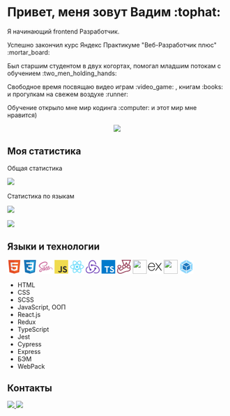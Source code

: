 
<div id="body" align="center">
  <div align="left">
    <h1>Привет, меня зовут Вадим :tophat: </h1>
    <p>Я начинающий frontend Разработчик.</p>
    <p>Успешно закончил курс Яндекс Практикуме "Веб-Разработчик плюс" :mortar_board: </p>
    <p>Был старшим студентом в двух когортах, помогал младшим потокам с обучением :two_men_holding_hands: </p>
    <p>Свободное время посвящаю видео играм :video_game: , книгам :books: и прогулкам на свежем воздухе :runner: </p>
    <p>Обучение открыло мне мир кодинга :computer: и этот мир мне нравится)</p>
  </div>
  <div>
    <img src="https://media.tenor.com/CzdMW7wnLn8AAAAC/coding.gif" width="200"/>
  </div>
  <div align="left">
    <h2>Моя статистика</h2>    
    <p>Общая статистика</p>
    <div>
       <picture>
          <source 
          srcset="https://github-readme-stats.vercel.app/api?username=VadimLitau&show_icons=true&bg_color=00000000"
          media="(prefers-color-scheme: dark)"
          />
          <source
          srcset="https://github-readme-stats.vercel.app/api?username=VadimLitau&show_icons=true"
          media="(prefers-color-scheme: light), (prefers-color-scheme: no-preference)"
          />
          <img src="https://github-readme-stats.vercel.app/api?username=VadimLitau&show_icons=true" />
       </picture>
    </div>
    <p>Статистика по языкам</p>
    <div>
       <picture>
          <source 
          srcset="https://github-readme-stats.vercel.app/api/top-langs?username=VadimLitau&show_icons=true&bg_color=00000000"
          media="(prefers-color-scheme: dark)"
          />
          <source
          srcset="https://github-readme-stats.vercel.app/api/top-langs?username=VadimLitau&show_icons=true"
          media="(prefers-color-scheme: light), (prefers-color-scheme: no-preference)"
          />
          <img src="https://github-readme-stats.vercel.app/api/top-langs?username=VadimLitau&show_icons=true" />
      </picture>
    </div>
     <p>
    <a href="https://github.r2v.ch/codewars?user=VadimLitau">
      <img src="https://github.r2v.ch/codewars?user=VadimLitau&top_languages=true" />
    </a>
  </p>
  </div>
</div>

<div align="left">
  <h2>Языки и технологии</h2>
  <div>
    <img width="32px" height="32px" src="https://raw.githubusercontent.com/devicons/devicon/1119b9f84c0290e0f0b38982099a2bd027a48bf1/icons/html5/html5-original.svg" />
    <img width="32px" height="32px" src="https://raw.githubusercontent.com/devicons/devicon/1119b9f84c0290e0f0b38982099a2bd027a48bf1/icons/css3/css3-original.svg" />
    <img width="32px" height="32px" src="https://raw.githubusercontent.com/devicons/devicon/1119b9f84c0290e0f0b38982099a2bd027a48bf1/icons/sass/sass-original.svg" />
    <img width="32px" height="32px" src="https://raw.githubusercontent.com/devicons/devicon/1119b9f84c0290e0f0b38982099a2bd027a48bf1/icons/javascript/javascript-original.svg" />
    <img width="32px" height="32px" src="https://raw.githubusercontent.com/devicons/devicon/1119b9f84c0290e0f0b38982099a2bd027a48bf1/icons/react/react-original.svg" />
    <img width="32px" height="32px" src="https://raw.githubusercontent.com/devicons/devicon/1119b9f84c0290e0f0b38982099a2bd027a48bf1/icons/redux/redux-original.svg" />
    <img width="32px" height="32px" src="https://raw.githubusercontent.com/devicons/devicon/1119b9f84c0290e0f0b38982099a2bd027a48bf1/icons/typescript/typescript-original.svg" />
    <img width="32px" height="32px" src="https://raw.githubusercontent.com/devicons/devicon/1119b9f84c0290e0f0b38982099a2bd027a48bf1/icons/jest/jest-plain.svg" />
    <img width="32px" height="32px" src="https://github.com/cypress-io/cypress-icons/blob/master/src/icons/icon_32x32.png?raw=true" />
    <img width="32px" height="32px" src="https://raw.githubusercontent.com/devicons/devicon/1119b9f84c0290e0f0b38982099a2bd027a48bf1/icons/express/express-original.svg" />
    <img width="32px" height="32px" src="https://ru.bem.info/S3zKVZJcFfltyiAz-bWVmw4o3IU.svgd" />
    <img width="32px" height="32px" src="https://raw.githubusercontent.com/devicons/devicon/1119b9f84c0290e0f0b38982099a2bd027a48bf1/icons/webpack/webpack-original.svg" />
    
  </div>
  <ul>
    <li>HTML</li>
    <li>CSS</li>
    <li>SCSS</li>
    <li>JavaScript, ООП</li>
    <li>React.js</li>
    <li>Redux</li>
    <li>TypeScript</li>
    <li>Jest</li>
    <li>Cypress</li>
    <li>Express</li>
    <li>БЭМ</li>
    <li>WebPack</li>
  </ul>
</div>

<div align="left">
  <h2>Контакты</h2>
  <a href="https://t.me/FallenArh">
    <img src="https://img.shields.io/badge/Telegram-blue?logo=telegram&logoColor=white&style=for-the-badge">
  </a>
  <a href="mailto:fallenarh@gmail.com">
    <img src="https://img.shields.io/badge/Gmail-white?logo=gmail&logoColor=red&style=for-the-badge">
  </a>

</div>
